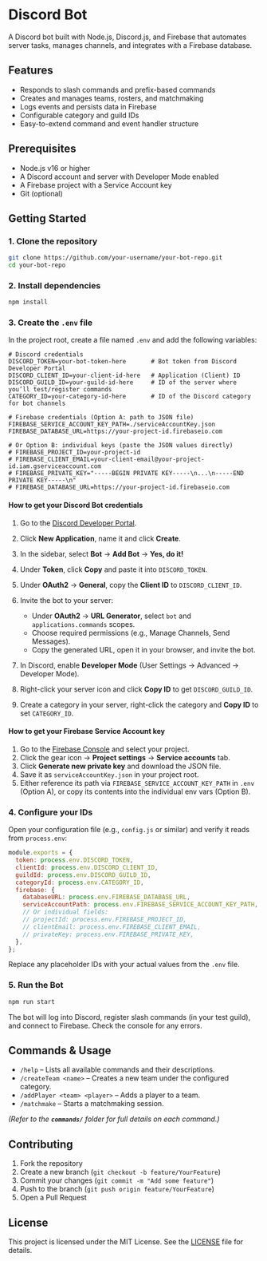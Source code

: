 # Discord Bot

A Discord bot built with Node.js, Discord.js, and Firebase that automates server tasks, manages channels, and integrates with a Firebase database.

## Features

* Responds to slash commands and prefix-based commands
* Creates and manages teams, rosters, and matchmaking
* Logs events and persists data in Firebase
* Configurable category and guild IDs
* Easy-to-extend command and event handler structure

## Prerequisites

* Node.js v16 or higher
* A Discord account and server with Developer Mode enabled
* A Firebase project with a Service Account key
* Git (optional)

## Getting Started

### 1. Clone the repository

```bash
git clone https://github.com/your-username/your-bot-repo.git
cd your-bot-repo
```

### 2. Install dependencies

```bash
npm install
```

### 3. Create the `.env` file

In the project root, create a file named `.env` and add the following variables:

```dotenv
# Discord credentials
DISCORD_TOKEN=your-bot-token-here       # Bot token from Discord Developer Portal
DISCORD_CLIENT_ID=your-client-id-here   # Application (Client) ID
DISCORD_GUILD_ID=your-guild-id-here     # ID of the server where you’ll test/register commands
CATEGORY_ID=your-category-id-here       # ID of the Discord category for bot channels

# Firebase credentials (Option A: path to JSON file)
FIREBASE_SERVICE_ACCOUNT_KEY_PATH=./serviceAccountKey.json
FIREBASE_DATABASE_URL=https://your-project-id.firebaseio.com

# Or Option B: individual keys (paste the JSON values directly)
# FIREBASE_PROJECT_ID=your-project-id
# FIREBASE_CLIENT_EMAIL=your-client-email@your-project-id.iam.gserviceaccount.com
# FIREBASE_PRIVATE_KEY="-----BEGIN PRIVATE KEY-----\n...\n-----END PRIVATE KEY-----\n"
# FIREBASE_DATABASE_URL=https://your-project-id.firebaseio.com
```

#### How to get your Discord Bot credentials

1. Go to the [Discord Developer Portal](https://discord.com/developers/applications).
2. Click **New Application**, name it and click **Create**.
3. In the sidebar, select **Bot** → **Add Bot** → **Yes, do it!**
4. Under **Token**, click **Copy** and paste it into `DISCORD_TOKEN`.
5. Under **OAuth2** → **General**, copy the **Client ID** to `DISCORD_CLIENT_ID`.
6. Invite the bot to your server:

   * Under **OAuth2** → **URL Generator**, select `bot` and `applications.commands` scopes.
   * Choose required permissions (e.g., Manage Channels, Send Messages).
   * Copy the generated URL, open it in your browser, and invite the bot.
7. In Discord, enable **Developer Mode** (User Settings → Advanced → Developer Mode).
8. Right-click your server icon and click **Copy ID** to get `DISCORD_GUILD_ID`.
9. Create a category in your server, right-click the category and **Copy ID** to set `CATEGORY_ID`.

#### How to get your Firebase Service Account key

1. Go to the [Firebase Console](https://console.firebase.google.com/) and select your project.
2. Click the gear icon → **Project settings** → **Service accounts** tab.
3. Click **Generate new private key** and download the JSON file.
4. Save it as `serviceAccountKey.json` in your project root.
5. Either reference its path via `FIREBASE_SERVICE_ACCOUNT_KEY_PATH` in `.env` (Option A), or copy its contents into the individual env vars (Option B).

### 4. Configure your IDs

Open your configuration file (e.g., `config.js` or similar) and verify it reads from `process.env`:

```js
module.exports = {
  token: process.env.DISCORD_TOKEN,
  clientId: process.env.DISCORD_CLIENT_ID,
  guildId: process.env.DISCORD_GUILD_ID,
  categoryId: process.env.CATEGORY_ID,
  firebase: {
    databaseURL: process.env.FIREBASE_DATABASE_URL,
    serviceAccountPath: process.env.FIREBASE_SERVICE_ACCOUNT_KEY_PATH,
    // Or individual fields:
    // projectId: process.env.FIREBASE_PROJECT_ID,
    // clientEmail: process.env.FIREBASE_CLIENT_EMAIL,
    // privateKey: process.env.FIREBASE_PRIVATE_KEY,
  },
};
```

Replace any placeholder IDs with your actual values from the `.env` file.

### 5. Run the Bot

```bash
npm run start
```

The bot will log into Discord, register slash commands (in your test guild), and connect to Firebase. Check the console for any errors.

## Commands & Usage

* `/help` – Lists all available commands and their descriptions.
* `/createTeam <name>` – Creates a new team under the configured category.
* `/addPlayer <team> <player>` – Adds a player to a team.
* `/matchmake` – Starts a matchmaking session.

*(Refer to the **`commands/`** folder for full details on each command.)*

## Contributing

1. Fork the repository
2. Create a new branch (`git checkout -b feature/YourFeature`)
3. Commit your changes (`git commit -m "Add some feature"`)
4. Push to the branch (`git push origin feature/YourFeature`)
5. Open a Pull Request

## License

This project is licensed under the MIT License. See the [LICENSE](LICENSE) file for details.
